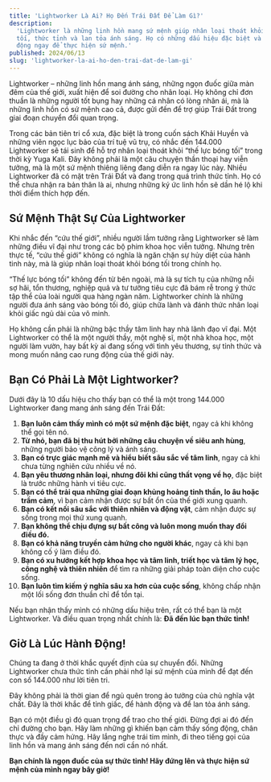 ```yaml
---
title: 'Lightworker Là Ai? Họ Đến Trái Đất Để Làm Gì?'
description:
  'Lightworker là những linh hồn mang sứ mệnh giúp nhân loại thoát khỏi bóng
  tối, thức tỉnh và lan tỏa ánh sáng. Họ có những dấu hiệu đặc biệt và cần hành
  động ngay để thực hiện sứ mệnh.'
published: 2024/06/13
slug: 'lightworker-la-ai-ho-den-trai-dat-de-lam-gi'
---
```


Lightworker – những linh hồn mang ánh sáng, những ngọn đuốc giữa màn đêm của thế
giới, xuất hiện để soi đường cho nhân loại. Họ không chỉ đơn thuần là những
người tốt bụng hay những cá nhân có lòng nhân ái, mà là những linh hồn có sứ
mệnh cao cả, được gửi đến để trợ giúp Trái Đất trong giai đoạn chuyển đổi quan
trọng.

Trong các bản tiên tri cổ xưa, đặc biệt là trong cuốn sách Khải Huyền và những
viên ngọc lục bảo của trí tuệ vũ trụ, có nhắc đến 144.000 Lightworker sẽ tái
sinh để hỗ trợ nhân loại thoát khỏi “thế lực bóng tối” trong thời kỳ Yuga Kali.
Đây không phải là một câu chuyện thần thoại hay viễn tưởng, mà là một sứ mệnh
thiêng liêng đang diễn ra ngay lúc này. Nhiều Lightworker đã có mặt trên Trái
Đất và đang trong quá trình thức tỉnh. Họ có thể chưa nhận ra bản thân là ai,
nhưng những ký ức linh hồn sẽ dần hé lộ khi thời điểm thích hợp đến.

## **Sứ Mệnh Thật Sự Của Lightworker**

Khi nhắc đến “cứu thế giới”, nhiều người lầm tưởng rằng Lightworker sẽ làm những
điều vĩ đại như trong các bộ phim khoa học viễn tưởng. Nhưng trên thực tế, “cứu
thế giới” không có nghĩa là ngăn chặn sự hủy diệt của hành tinh này, mà là giúp
nhân loại thoát khỏi bóng tối trong chính họ.

“Thế lực bóng tối” không đến từ bên ngoài, mà là sự tích tụ của những nỗi sợ
hãi, tổn thương, nghiệp quả và tư tưởng tiêu cực đã bám rễ trong ý thức tập thể
của loài người qua hàng ngàn năm. Lightworker chính là những người đưa ánh sáng
vào bóng tối đó, giúp chữa lành và đánh thức nhân loại khỏi giấc ngủ dài của vô
minh.

Họ không cần phải là những bậc thầy tâm linh hay nhà lãnh đạo vĩ đại. Một
Lightworker có thể là một người thầy, một nghệ sĩ, một nhà khoa học, một người
làm vườn, hay bất kỳ ai đang sống với tình yêu thương, sự tỉnh thức và mong muốn
nâng cao rung động của thế giới này.

## **Bạn Có Phải Là Một Lightworker?**

Dưới đây là 10 dấu hiệu cho thấy bạn có thể là một trong 144.000 Lightworker
đang mang ánh sáng đến Trái Đất:

1. **Bạn luôn cảm thấy mình có một sứ mệnh đặc biệt**, ngay cả khi không thể gọi
   tên nó.
2. **Từ nhỏ, bạn đã bị thu hút bởi những câu chuyện về siêu anh hùng**, những
   người bảo vệ công lý và ánh sáng.
3. **Bạn có trực giác mạnh mẽ và hiểu biết sâu sắc về tâm linh**, ngay cả khi
   chưa từng nghiên cứu nhiều về nó.
4. **Bạn yêu thương nhân loại, nhưng đôi khi cũng thất vọng về họ**, đặc biệt là
   trước những hành vi tiêu cực.
5. **Bạn có thể trải qua những giai đoạn khủng hoảng tinh thần, lo âu hoặc trầm
   cảm**, vì bạn cảm nhận được sự bất ổn của thế giới xung quanh.
6. **Bạn có kết nối sâu sắc với thiên nhiên và động vật**, cảm nhận được sự sống
   trong mọi thứ xung quanh.
7. **Bạn không thể chịu đựng sự bất công và luôn mong muốn thay đổi điều đó.**
8. **Bạn có khả năng truyền cảm hứng cho người khác**, ngay cả khi bạn không cố
   ý làm điều đó.
9. **Bạn có xu hướng kết hợp khoa học và tâm linh, triết học và tâm lý học, công
   nghệ và thiên nhiên** để tìm ra những giải pháp toàn diện cho cuộc sống.
10. **Bạn luôn tìm kiếm ý nghĩa sâu xa hơn của cuộc sống**, không chấp nhận một
    lối sống đơn thuần chỉ để tồn tại.

Nếu bạn nhận thấy mình có những dấu hiệu trên, rất có thể bạn là một
Lightworker. Và điều quan trọng nhất chính là: **Đã đến lúc bạn thức tỉnh!**

## **Giờ Là Lúc Hành Động!**

Chúng ta đang ở thời khắc quyết định của sự chuyển đổi. Những Lightworker chưa
thức tỉnh cần phải nhớ lại sứ mệnh của mình để đạt đến con số 144.000 như lời
tiên tri.

Đây không phải là thời gian để ngủ quên trong ảo tưởng của chủ nghĩa vật chất.
Đây là thời khắc để tỉnh giấc, để hành động và để lan tỏa ánh sáng.

Bạn có một điều gì đó quan trọng để trao cho thế giới. Đừng đợi ai đó đến chỉ
đường cho bạn. Hãy làm những gì khiến bạn cảm thấy sống động, chân thực và đầy
cảm hứng. Hãy lắng nghe trái tim mình, đi theo tiếng gọi của linh hồn và mang
ánh sáng đến nơi cần nó nhất.

**Bạn chính là ngọn đuốc của sự thức tỉnh! Hãy đứng lên và thực hiện sứ mệnh của
mình ngay bây giờ!**
